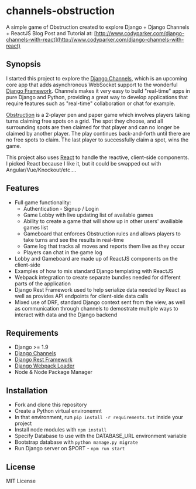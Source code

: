 # channels-obstruction
A simple game of Obstruction created to explore Django + Django Channels + ReactJS
Blog Post and Tutorial at: [http://www.codyparker.com/django-channels-with-react](http://www.codyparker.com/django-channels-with-react)


## Synopsis

I started this project to explore the [Django Channels](https://github.com/django/channels), which is an upcoming core app that adds asynchronous WebSocket support to the wonderful [Django Framework](http://www.djangoproject.com). Channels makes it very easy to build "real-time" apps in pure Django and Python, providing a great way to develop applications that require features such as "real-time" collaboration or chat for example.  

[Obstruction](http://www.papg.com/show?2XMX) is a 2-player pen and paper game which involves players taking turns claiming free spots on a grid. The spot they choose, and all surrounding spots are then claimed for that player and can no longer be claimed by another player. The play continues back-and-forth until there are no free spots to claim. The last player to successfully claim a spot, wins the game.

This project also uses [React](https://facebook.github.io/react/) to handle the reactive, client-side components. I picked React because I like it, but it could be swapped out with Angular/Vue/Knockout/etc....

## Features

* Full game functionality:
    * Authentication - Signup / Login
    * Game Lobby with live updating list of available games
    * Ability to create a game that will show up in other users' availiable games list
    * Gameboard that enforces Obstruction rules and allows players to take turns and see the results in real-time
    * Game log that tracks all moves and reports them live as they occur
    * Players can chat in the game log
* Lobby and Gameboard are made up of ReactJS components on the client-side
* Examples of how to mix standard Django templating with ReactJS
* Webpack integration to create separate bundles needed for different parts of the application
* Django Rest Framework used to help serialize data needed by React as well as provides API endpoints for client-side data calls
* Mixed use of DRF, standard Django context sent from the view, as well as communication through channels to demostrate multiple ways to interact with data and the Django backend

## Requirements

* Django >= 1.9
* [Django Channels](https://github.com/django/channels)
* [Django Rest Framework](http://www.django-rest-framework.org/)
* [Django Webpack Loader](https://github.com/owais/django-webpack-loader)
* Node & Node Package Manager

## Installation

* Fork and clone this repository
* Create a Python virtual environemnt
* In that environment, run ```pip install -r requirements.txt``` inside your project
* Install node modules with ```npm install```
* Specify Database to use with the DATABASE_URL environment variable
* Bootstrap database with ```python manage.py migrate```
* Run Django server on $PORT - ```npm run start```

## License

MIT License
